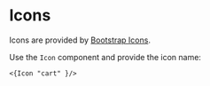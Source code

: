 # Icons

Icons are provided by [Bootstrap Icons](https://icons.getbootstrap.com).

Use the `Icon` component and provide the icon name:

```jinja
<{Icon "cart" }/>
```